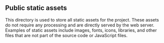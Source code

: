 ## Public static assets

This directory is used to store all static assets for the project. These assets do not require any processing and are directly served by the web server. Examples of static assets include images, fonts, icons, libraries, and other files that are not part of the source code or JavaScript files.
